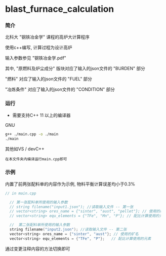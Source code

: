 # blast_furnace_calculation

### 简介
北科大 "钢铁冶金学" 课程的高炉大计算程序

使用c++编写, 计算过程为设计高炉

输入参数参见 "钢铁冶金学.pdf"

其中, "原燃料及炉尘成分" 版块对应了输入的json文件的 "BURDEN" 部分

"燃料" 对应了输入的json文件的 "FUEL" 部分

"冶炼条件" 对应了输入的json文件的 "CONDITION" 部分

### 运行

+ 需要支持C++ 11 以上的编译器

GNU
```bash
g++ ./main.cpp -o ./main
./main
```

其他如VS / devC++
```
在本文件夹内编译运行main.cpp即可
```

### 示例

内置了前两张配料单的内容作为示例, 物料平衡计算误差均小于0.3%

```c
// in main.cpp

  // 第一张配料单所使用的输入参数
  // string filename("input1.json"); //读取输入文件 -- 第一张
  // vector<string> ores_name = {"sinter", "aust", "pellet"}; // 使用的矿名
  // vector<string> equ_elements = {"TFe", "Mn", "P"}; // 配比计算使用的元素

  //  第二张配料单所使用的输入参数
  string filename("input2.json"); //读取输入文件 -- 第二张
  vector<string> ores_name = {"sinter", "aust"}; // 使用的矿名
  vector<string> equ_elements = {"TFe", "P"};   // 配比计算使用的元素
```

通过变更注释内容的方法切换即可